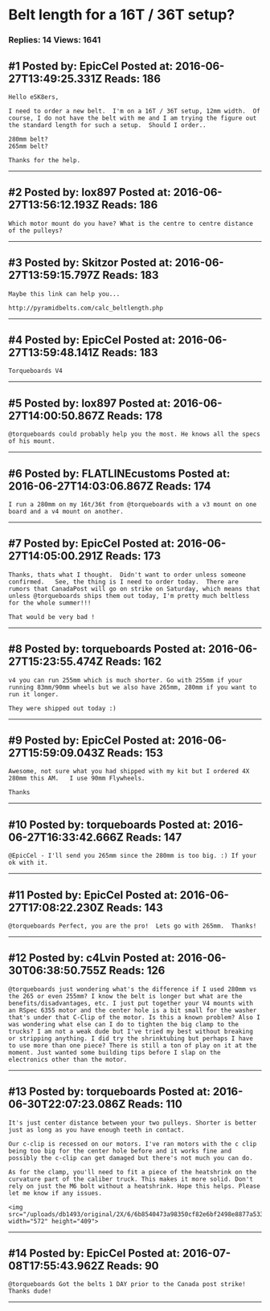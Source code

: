 # Belt length for a 16T / 36T setup?

### Replies: 14 Views: 1641

## \#1 Posted by: EpicCel Posted at: 2016-06-27T13:49:25.331Z Reads: 186

```
Hello eSK8ers,

I need to order a new belt.  I'm on a 16T / 36T setup, 12mm width.  Of course, I do not have the belt with me and I am trying the figure out the standard length for such a setup.  Should I order..

280mm belt?
265mm belt?

Thanks for the help.
```

---
## \#2 Posted by: lox897 Posted at: 2016-06-27T13:56:12.193Z Reads: 186

```
Which motor mount do you have? What is the centre to centre distance of the pulleys?
```

---
## \#3 Posted by: Skitzor Posted at: 2016-06-27T13:59:15.797Z Reads: 183

```
Maybe this link can help you...

http://pyramidbelts.com/calc_beltlength.php
```

---
## \#4 Posted by: EpicCel Posted at: 2016-06-27T13:59:48.141Z Reads: 183

```
Torqueboards V4
```

---
## \#5 Posted by: lox897 Posted at: 2016-06-27T14:00:50.867Z Reads: 178

```
@torqueboards could probably help you the most. He knows all the specs of his mount.
```

---
## \#6 Posted by: FLATLINEcustoms Posted at: 2016-06-27T14:03:06.867Z Reads: 174

```
I run a 280mm on my 16t/36t from @torqueboards with a v3 mount on one board and a v4 mount on another.
```

---
## \#7 Posted by: EpicCel Posted at: 2016-06-27T14:05:00.291Z Reads: 173

```
Thanks, thats what I thought.  Didn't want to order unless someone confirmed.   See, the thing is I need to order today.  There are rumors that CanadaPost will go on strike on Saturday, which means that unless @torqueboards ships them out today, I'm pretty much beltless for the whole summer!!!  

That would be very bad !
```

---
## \#8 Posted by: torqueboards Posted at: 2016-06-27T15:23:55.474Z Reads: 162

```
v4 you can run 255mm which is much shorter. Go with 255mm if your running 83mm/90mm wheels but we also have 265mm, 280mm if you want to run it longer.

They were shipped out today :)
```

---
## \#9 Posted by: EpicCel Posted at: 2016-06-27T15:59:09.043Z Reads: 153

```
Awesome, not sure what you had shipped with my kit but I ordered 4X 280mm this AM.   I use 90mm Flywheels.

Thanks
```

---
## \#10 Posted by: torqueboards Posted at: 2016-06-27T16:33:42.666Z Reads: 147

```
@EpicCel - I'll send you 265mm since the 280mm is too big. :) If your ok with it.
```

---
## \#11 Posted by: EpicCel Posted at: 2016-06-27T17:08:22.230Z Reads: 143

```
@torqueboards Perfect, you are the pro!  Lets go with 265mm.  Thanks!
```

---
## \#12 Posted by: c4Lvin Posted at: 2016-06-30T06:38:50.755Z Reads: 126

```
@torqueboards just wondering what's the difference if I used 280mm vs the 265 or even 255mm? I know the belt is longer but what are the benefits/disadvantages, etc. I just put together your V4 mounts with an RSpec 6355 motor and the center hole is a bit small for the washer that's under that C-Clip of the motor. Is this a known problem? Also I was wondering what else can I do to tighten the big clamp to the trucks? I am not a weak dude but I've tried my best without breaking or stripping anything. I did try the shrinktubing but perhaps I have to use more than one piece? There is still a ton of play on it at the moment. Just wanted some building tips before I slap on the electronics other than the motor.
```

---
## \#13 Posted by: torqueboards Posted at: 2016-06-30T22:07:23.086Z Reads: 110

```
It's just center distance between your two pulleys. Shorter is better just as long as you have enough teeth in contact.

Our c-clip is recessed on our motors. I've ran motors with the c clip being too big for the center hole before and it works fine and possibly the c-clip can get damaged but there's not much you can do.

As for the clamp, you'll need to fit a piece of the heatshrink on the curvature part of the caliber truck. This makes it more solid. Don't rely on just the M6 bolt without a heatshrink. Hope this helps. Please let me know if any issues.

<img src="/uploads/db1493/original/2X/6/6b8540473a98350cf82e6bf2498e8877a533bc44.png" width="572" height="409">
```

---
## \#14 Posted by: EpicCel Posted at: 2016-07-08T17:55:43.962Z Reads: 90

```
@torqueboards Got the belts 1 DAY prior to the Canada post strike!  Thanks dude!
```

---
